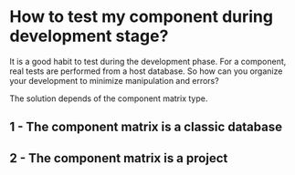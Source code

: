 # How to test my component during development stage?

It is a good habit to test during the development phase. For a component, real tests are performed from a host database. So how can you organize your development to minimize manipulation and errors?

The solution depends of the component matrix type.

## 1 - The component matrix is a classic database



## 2 - The component matrix is a project
